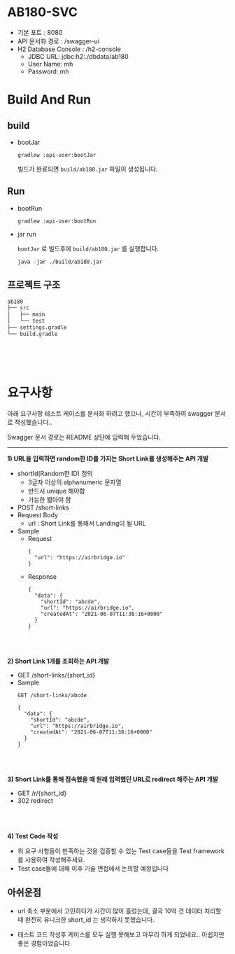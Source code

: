 # AB180-SVC

- 기본 포트 : 8080
- API 문서화 경로 : /swagger-ui
- H2 Database Console : /h2-console
  - JDBC URL: jdbc:h2:./dbdata/ab180
  - User Name: mh
  - Password: mh


# Build And Run

## build

- bootJar   
  ~~~
  gradlew :api-user:bootJar
  ~~~
  빌드가 완료되면 `build/ab180.jar` 파일이 생성됩니다.

## Run   

- bootRun   
  ~~~
  gradlew :api-user:bootRun
  ~~~
- jar run

  `bootJar` 로 빌드후에 `build/ab180.jar` 를 실행합니다.

  ~~~
  java -jar ./build/ab180.jar
  ~~~



## 프로젝트 구조
```bash
ab180
├── src         
│   ├── main
│   └── test
├── settings.gradle
└── build.gradle
```

<br><br><br>

# 요구사항

아래 요구사항 테스트 케이스를 문서화 하려고 했으나, 시간이 부족하여 swagger 문서로 작성했습니다..

Swagger 문서 경로는 README 상단에 입력해 두었습니다.

---



**1) URL을 입력하면 random한 ID를 가지는 Short Link를 생성해주는 API 개발**

- shortId(Random한 ID) 정의
  - 3글자 이상의 alphanumeric 문자열
  - 반드시 unique 해야함
  - 가능한 짧아야 함
- POST /short-links
- Request Body
  - url : Short Link를 통해서 Landing이 될 URL
- Sample
  - Request
    ```
    {
      "url": "https://airbridge.io"
    }
    ```
  - Response
    ```
    {
      "data": {
        "shortId": "abcde",
        "url": "https://airbridge.io",
        "createdAt": "2021-06-07T11:38:16+0000"
      }
    }
    ```

<br><br>

**2) Short Link 1개를 조회하는 API 개발** 

- GET /short-links/{short_id}
- Sample
  ```
  GET /short-links/abcde

  {
    "data": {
      "shortId": "abcde",
      "url": "https://airbridge.io",
      "createdAt": "2021-06-07T11:38:16+0000"
    }
  }
  ```

<br><br>

**3) Short Link를 통해 접속했을 때 원래 입력했던 URL로 redirect 해주는 API 개발**

- GET /r/{short_id}
- 302 redirect

<br><br>

**4) Test Code 작성**

- 위 요구 사항들이 만족하는 것을 검증할 수 있는 Test case들을 Test framework를 사용하여 작성해주세요.
- Test case들에 대해 이후 기술 면접에서 논의할 예정입니다







## 아쉬운점

- url 축소 부분에서 고민하다가 시간이 많이 흘렀는데, 결국 10억 건 데이터 처리할 때 완전히 유니크한 short_id 는 생각하지 못했습니다.

- 테스트 코드 작성후 케이스를 모두 실행 못해보고 마무리 하게 되었네요.. 아쉽지만 좋은 경험이었습니다.